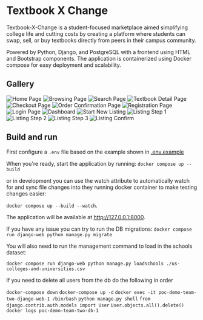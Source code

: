 # Textbook X Change
Textbook-X-Change is a student-focused marketplace aimed simplifying college life and cutting costs by creating a platform where students can swap, sell, or buy textbooks directly from peers in their campus community.

Powered by Python, Django, and PostgreSQL with a frontend using HTML and Bootstrap components. The application is containerized using Docker compose for easy deployment and scalability.

## Gallery
![Home Page](screenshots/homepage.png)
![Browsing Page](screenshots/browse.png)
![Search Page](screenshots/search.png)
![Textbook Detail Page](screenshots/textbook-details.png)
![Checkout Page](screenshots/checkout.png)
![Order Confirmation Page](screenshots/order-confirmation.png)
![Registration Page](screenshots/register-dropdown.png)
![Login Page](screenshots/login.png)
![Dashboard](screenshots/dashboard.png)
![Start New Listing](screenshots/listing1.png)
![Listing Step 1](screenshots/listing2.png)
![Listing Step 2](screenshots/listing3.png)
![Listing Step 3](screenshots/listing4.png)
![Listing Confirm](screenshots/listing5.png)



## Build and run

First configure a `.env` file based on the example shown in [.env.example](/.env.example)

When you're ready, start the application by running:
`docker compose up --build`

or in development you can use the watch attribute to automatically watch for and sync file
changes into they running docker container to make testing changes easier:

`docker compose up --build --watch`.


The application will be available at http://127.0.0.1:8000.

If you have any issue you can try to run the DB migrations:
`docker compose run django-web python manage.py migrate`

You will also need to run the management command to load in the schools dataset:

`docker compose run django-web python manage.py loadschools ./us-colleges-and-universities.csv`

If you need to delete all users from the db do the following in order

`docker-compose down`
`docker-compose up -d`
`docker exec -it poc-demo-team-two-django-web-1 /bin/bash`
`python manage.py shell`
`from django.contrib.auth.models import User`
`User.objects.all().delete()`
`docker logs poc-demo-team-two-db-1`

